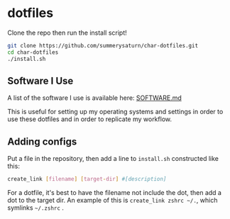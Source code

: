 # dotfiles

Clone the repo then run the install script!

```sh
git clone https://github.com/summerysaturn/char-dotfiles.git
cd char-dotfiles
./install.sh
```

## Software I Use

A list of the software I use is available here: [SOFTWARE.md](SOFTWARE.md)

This is useful for setting up my operating systems and settings in order to use these dotfiles and in order to replicate my workflow.

## Adding configs

Put a file in the repository, then add a line to `install.sh` constructed like this:

```sh
create_link [filename] [target-dir] #[description]
```

For a dotfile, it's best to have the filename not include the dot, then add a dot to the target dir. An example of this is `create_link zshrc ~/.`, which symlinks `~/.zshrc` .
